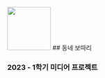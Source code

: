<img src="https://github.com/FriedEggChicken/mediaProject/assets/77597604/1efcf3a7-e08a-41b6-aea1-6bee959cbf70" width="100" height="100"> ## 동네 보따리

### 2023 - 1학기 미디어 프로젝트



